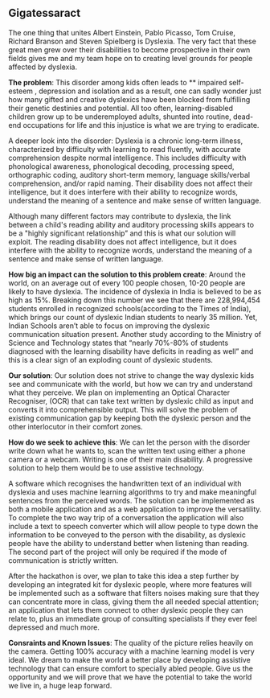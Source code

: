 ## Gigatessaract

The one thing that unites Albert Einstein, Pablo Picasso, Tom Cruise, Richard Branson and Steven Spielberg is Dyslexia. The very fact that these great men grew over their disabilities to become prospective in their own fields gives me and my team hope on to creating level grounds for people affected by dyslexia.

**The problem**:
This disorder among kids often leads to ** impaired self-esteem , depression and isolation and as a result, one can sadly wonder just how many gifted and creative dyslexics have been blocked from fulfilling their genetic destinies and potential. All too often, learning-disabled children grow up to be underemployed adults, shunted into routine, dead-end occupations for life and this injustice is what we are trying to eradicate.

A deeper look into the disorder: Dyslexia is a chronic long-term illness, characterized by difficulty with learning to read fluently, with accurate comprehension despite normal intelligence. This includes difficulty with phonological awareness, phonological decoding, processing speed, orthographic coding, auditory short-term memory, language skills/verbal comprehension, and/or rapid naming. Their disability does not affect their intelligence, but it does interfere with their ability to recognize words, understand the meaning of a sentence and make sense of written language.

Although many different factors may contribute to dyslexia, the link between a child's reading ability and auditory processing skills appears to be a "highly significant relationship” and this is what our solution will exploit. The reading disability does not affect intelligence, but it does interfere with the ability to recognize words, understand the meaning of a sentence and make sense of written language.

**How big an impact can the solution to this problem create**:
Around the world, on an average out of every 100 people chosen, 10-20 people are likely to have dyslexia. The incidence of dyslexia in India is believed to be as high as 15%. Breaking down this number we see that there are 228,994,454 students enrolled in recognized schools(according to the Times of India), which brings our count of dyslexic Indian students to nearly 35 million. Yet, Indian Schools aren’t able to focus on improving the dyslexic communication situation present. Another study according to the Ministry of Science and Technology states that “nearly 70%-80% of students diagnosed with the learning disability have deficits in reading as well” and this is a clear sign of an exploding count of dyslexic students.

**Our solution**:
Our solution does not strive to change the way dyslexic kids see and communicate with the world, but how we can try and understand what they perceive. We plan on implementing an Optical Character Recogniser, (OCR) that can take text written by dyslexic child as input and converts it into comprehensible output. This will solve the problem of existing communication gap by keeping both the dyslexic person and the other interlocutor in their comfort zones.

**How do we seek to achieve this**: 
We can let the person with the disorder write down what he wants to, scan the written text using either a phone camera or a webcam. Writing is one of their main disability. A progressive solution to help them would be to use assistive technology.

A software which recognises the handwritten text of an individual with dyslexia and uses machine learning algorithms to try and make meaningful sentences from the perceived words. The solution can be implemented as both a mobile application and as a web application to improve the versatility. To complete the two way trip of a conversation the application will also include a text to speech converter which will allow people to type down the information to be conveyed to the person with the disability, as dyslexic people have the ability to understand better when listening than reading. The second part of the project will only be required if the mode of communication is strictly written.

After the hackathon is over, we plan to take this idea a step further by developing an integrated kit for dyslexic people, where more features will be implemented such as a software that filters noises making sure that they can concentrate more in class, giving them the all needed special attention; an application that lets them connect to other dyslexic people they can relate to, plus an immediate group of consulting specialists if they ever feel depressed and much more.

**Consraints and Known Issues**:
The quality of the picture relies heavily on the camera.
Getting 100% accuracy with a machine learning model is very ideal.
We dream to make the world a better place by developing assistive technology that can ensure comfort to specially abled people. Give us the opportunity and we will prove that we have the potential to take the world we live in, a huge leap forward.
